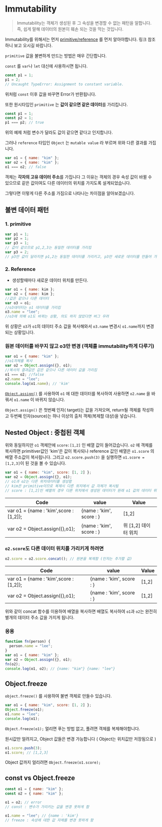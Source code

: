 # Immutability

> Immutability는 객체가 생성된 후 그 속성을 변경할 수 없는 패턴을 말합니다.
> 즉, 쉽게 말해 데이터의 원본이 훼손 되는 것을 막는 것입니다.

Immutability를 위해서는 먼저 [primitive/reference](https://kyounghwan01.github.io/lala/primitive-reference/) 를 먼저 알아야합니다.
링크 참조하니 보고 오시길 바랍니다.

`primitive` 값을 불변하게 만드는 방법은 매우 간단합니다.

`const` 를 `var`나 `let` 대신에 사용하시면 됩니다.

```js
const p1 = 1;
p1 = 2;
// Uncaught TypeError: Assignment to constant variable.
```

위처럼 `const` 이후 값을 바꾸면 Error가 반환됩니다.

또한 원시타입인 `primitive` 는 **값이 같으면 같은 데이터**를 가리킵니다.

```js
const p1 = 1;
const p2 = 1;
p1 === p2; // true
```

위의 예제 처럼 변수가 달라도 값이 같으면 같다고 인지합니다.

그러나 `reference` 타입인 `Object` 는 `mutable value` 라 부르며 위와 다른 결과를 가집니다.

```js
var o1 = { name: "kim" };
var o2 = { name: "kim" };
o1 === o2; // false
```

객체는 **각자의 고유 데이터 주소**를 가집니다 그 이유는 객체의 경우 속성 값이 바뀔 수 있으므로 같은 값이여도 다른 데이터의 위치를 가지도록 설계되었습니다.

그렇다면 이렇게 다른 주소를 가짐으로 나타나는 차이점을 알아보겠습니다.

## 불변 데이터 패턴

### 1. primitive

```js
var p1 = 1;
var p2 = 1;
var p3 = 1;
// 값이 같으므로 p1,2,3는 동일한 데이터를 가리킴
var p3 = 2;
// p3만 값이 달라지면 p1,2는 동일한 데이터를 가리키고, p3만 새로운 데이터를 만들어 가리킴, 값이 달라지면 다른 값을 가리킴
```

### 2. Reference

- 생성할때마다 새로운 데이터 위치를 만든다.

```js
var o1 = { name: kim };
var o2 = { name: kim };
//값은 같으나 다른 데이터
var o3 = o1;
//o3데이터는 o1 데이터를 가리킴
o3.name = "lee";
//o3에 의해 o1도 바뀌는 상황, 의도 하지 않았다면 버그 우려
```

위 상황은 `o3`가 `o1`의 데이터 주소 값을 복사해와서 `o3.name` 변경시 `o1.name`까지 변경되는 상황입니다.

### 원본 데이터를 바꾸지 않고 o3만 변경 (객체를 immutability하게 다루기)

```js
var o1 = { name: "kim" };
//o1자체를 복사
var o2 = Object.assign({}, o1);
//복사의 결과값은 값은 같으나 다른 데이터 값을 가리킴
o1 === o2; //false
o2.name = "lee";
console.log(o1.name); // 'kim'
```

[`Object.assign()`](https://developer.mozilla.org/ko/docs/Web/JavaScript/Reference/Global_Objects/Object/assign) 를 사용하여 `o1` 에 대한 데이터를 복사하여 사용하면 `o2.name` 을 바꿔서 `o1.name` 이 바뀌지 않습니다.

`Object.assign()` 은 첫번째 인자( target)는 값을 가져오며, return될 객체를 작성하고 두번째 인자(source)는 하나 이상의 출처 객체(복제할 대상)을 넣습니다.

## Nested Object : 중첩된 객체

위와 동일하지만 `o1` 객체안에 `score:[1,2]` 인 배열 값이 들어갔습니다.
`o2` 에 객체를 복사하면 primitiver값인 'kim'은 값이 복사되나 reference 값인 배열은 `o1.score` 의 배열 주소값이 복사됩니다.
그리고 `o2.score.push(3)` 을 실행하면 `o1.score =[1,2,3]`이 된 것을 볼 수 있습니다.

```js
var o1 = { name: "kim", score: [1, 2] };
var o2 = Object.assign({}, o1);
// o1과 o2는 다른 위치데이터를 생성함
// kim은 primitive이므로 복제시 다른 위치에서 값 자체가 복사됨
// score : [1,2]인 배열의 경우 다른 위치에서 생성된 데이터가 원래 o1 값의 데이터 위치를 가리킴
```

| Code                                   | value                    | Value                |
| -------------------------------------- | ------------------------ | -------------------- |
| var o1 = {name : 'kim',score : [1,2]}; | {name : 'kim', score : } | [1,2]                |
| var o2 = Object.assign({},o1);         | {name : 'kim', score : } | 위 [1,2] 데이터 위치 |

### `o2.score`도 다른 데이터 위치를 가리키게 하려면

```js
o2.score = o2.score.concat(); // 원본을 복제함 (인자는 추가할 값)
```

| Code                                   | value                    | Value |
| -------------------------------------- | ------------------------ | ----- |
| var o1 = {name : 'kim',score : [1,2]}; | {name : 'kim', score : } | [1,2] |
| var o2 = Object.assign({},o1);         | {name : 'kim', score : } | [1,2] |

위와 같이 concat 함수를 이용하여 배열을 복사하면 배열도 복사하여 `o1`과 `o2`는 완전히 별개의 데이터 주소 값을 가지게 됩니다.

### 응용

```js
function fn(person) {
  person.name = "lee";
}
var o1 = { name: "kim" };
var o2 = Object.assign({}, o1);
fn(o2);
console.log(o1, o2); // {name: "kim"} {name: "lee"}
```

## Object.freeze

`object.freeze()` 를 사용하여 불변 객체로 만들수 있습니다.

```js
var o1 = { name: "kim", score: [1, 2] };
Object.freeze(o1);
o1.name = "lee";
console.log(o1);
```

`Object.freeze(o1);` 얼리면 푸는 방법 없고, 풀려면 객체를 복제해야합니다.

원시값만 얼려지고, Object 값들은 변경 가능합니다 ( Object는 위치값만 저장됨으로 )

```js
o1.score.push(3);
o1.score; // [1,2,3]
```

Object 값까지 얼리려면 `Object.freeze(o1.score);`

## const vs Object.freeze

```js
const o1 = { name: "kim" };
const o2 = { name: "kim" };

o1 = o2; // error
// const : 변수가 가리키는 값을 변경 못하게 함

o1.name = "lee"; // {name : 'kim'}
// freeze : 속성에 대한 값 자체를 변경 못하게 함
```
